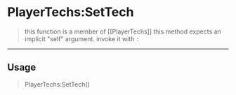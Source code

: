# PlayerTechs:SetTech
> this function is a member of [[PlayerTechs]]
> this method expects an implicit "self" argument. invoke it with `:`
-----
## Usage
> PlayerTechs:SetTech()

